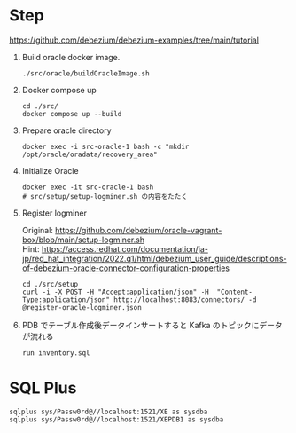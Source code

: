 # Step

https://github.com/debezium/debezium-examples/tree/main/tutorial

1. Build oracle docker image.

   ```shell
   ./src/oracle/buildOracleImage.sh
   ```

2. Docker compose up

    ```shell
    cd ./src/
    docker compose up --build
    ```

3. Prepare oracle directory
    
    ```shell
    docker exec -i src-oracle-1 bash -c "mkdir /opt/oracle/oradata/recovery_area"
    ```

4. Initialize Oracle

    ```shell
    docker exec -it src-oracle-1 bash
    # src/setup/setup-logminer.sh の内容をたたく
    ```

5. Register logminer

   Original: https://github.com/debezium/oracle-vagrant-box/blob/main/setup-logminer.sh  
   Hint: https://access.redhat.com/documentation/ja-jp/red_hat_integration/2022.q1/html/debezium_user_guide/descriptions-of-debezium-oracle-connector-configuration-properties  

   ```shell
   cd ./src/setup
   curl -i -X POST -H "Accept:application/json" -H  "Content-Type:application/json" http://localhost:8083/connectors/ -d @register-oracle-logminer.json
   ```

6. PDB でテーブル作成後データインサートすると Kafka のトピックにデータが流れる

   ```shell
   run inventory.sql
   ```

# SQL Plus

```shell
sqlplus sys/Passw0rd@//localhost:1521/XE as sysdba
sqlplus sys/Passw0rd@//localhost:1521/XEPDB1 as sysdba
```
